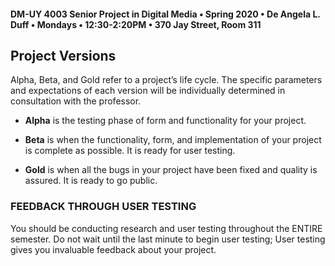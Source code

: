 #### DM-UY 4003 Senior Project in Digital Media • Spring 2020 • De Angela L. Duff • Mondays • 12:30-2:20PM • 370 Jay Street, Room 311

## Project Versions

Alpha, Beta, and Gold refer to a project’s life cycle. The specific parameters and expectations of each version will be individually determined in consultation with the professor.

* <strong>Alpha</strong> is the testing phase of form and functionality for your project.

* <strong>Beta</strong> is when the functionality, form, and implementation of your project is complete as possible. It is ready for user testing.

* <strong>Gold</strong> is when all the bugs in your project have been fixed and quality is assured. It is ready to go public.

### FEEDBACK THROUGH USER TESTING
You should be conducting research and user testing throughout the ENTIRE semester. Do not wait until the last minute to begin user testing; User testing gives you invaluable feedback about your project. 